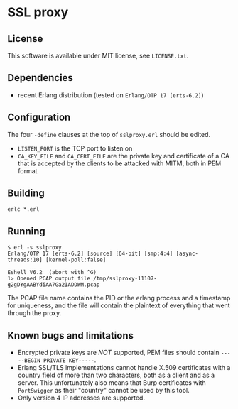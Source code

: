 SSL proxy
=========

License
-------

This software is available under MIT license, see `LICENSE.txt`.

Dependencies
------------

 - recent Erlang distribution (tested on `Erlang/OTP 17 [erts-6.2]`)

Configuration
-------------

The four `-define` clauses at the top of `sslproxy.erl` should be edited.

 - `LISTEN_PORT` is the TCP port to listen on
 - `CA_KEY_FILE` and `CA_CERT_FILE` are the private key and certificate of a CA that is accepted by the clients to be attacked with MITM, both in PEM format

Building
--------

	erlc *.erl

Running
-------

	$ erl -s sslproxy
	Erlang/OTP 17 [erts-6.2] [source] [64-bit] [smp:4:4] [async-threads:10] [kernel-poll:false]

	Eshell V6.2  (abort with ^G)
	1> Opened PCAP output file /tmp/sslproxy-11107-g2gDYgAABYdiAA7Ga2IADDWM.pcap

The PCAP file name contains the PID or the erlang process and a timestamp
for uniqueness, and the file will contain the plaintext of everything
that went through the proxy.

Known bugs and limitations
--------------------------

 - Encrypted private keys are _NOT_ supported, PEM files should contain `-----BEGIN PRIVATE KEY-----`.
 - Erlang SSL/TLS implementations cannot handle X.509 certificates with a country field of more than two characters, both as a client and as a server. This unfortunately also means that Burp certificates with `PortSwigger` as their "country" cannot be used by this tool.
 - Only version 4 IP addresses are supported.
